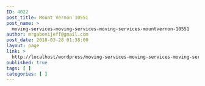 ```yaml
---
ID: 4022
post_title: Mount Vernon 10551
post_name: >
  moving-services-moving-services-moving-services-mountvernon-10551
author: mrgabonijeff@gmail.com
post_date: 2018-03-28 01:38:00
layout: page
link: >
  http://localhost/wordpress/moving-services-moving-services-moving-services-mountvernon-10551/
published: true
tags: [ ]
categories: [ ]
---
```


